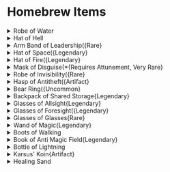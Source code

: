 # Homebrew Items

<details><summary>Robe of Water</summary>
<p>
 
| Description |
| --- |
| Blue and wavey like the ocean, this robe allows the wearer to breathe underwater and gain swimming speed equal to their movement speed until the robe is taken off. This robe is invisible while underwater. |

</p>
</details>

<details><summary>Hat of Hell</summary>
<p>
 
| Description |
| --- |
| Once put on this magical hat screams louder and louder telepathically to the wearer "Fire! Fire!! Fire!!!" until the wearer uses the hat's ability to cast Fireball(4) or Fire Wall(2), after which the hat will continue the whispers until all the charges are expended. The hat regains 1d6+1 charges every 3 days. After 2 consecutive days wearing the hat, the wearer takes 2d6+1 Psychic damage. |

</p>
</details>

<details><summary>Arm Band of Leadership({Rare}</summary>
<p>
 
| Description |
| --- |
| This band can only be worn by Monks, Orcs, Dwarves and Warlocks. This band grants the effects of War Cry to the owner and up to 8 other willing creatures within 50ft. If the band is torn or burned it is destroyed and loses the effect. It cannot be destroyed in any other way, however it can be taken or moved by a spell or any other means |

</p>
</details>

<details><summary>Hat of  Space({Legendary}</summary>
<p>
 
| Description |
| --- |
| This wizards hat seems to have stars and planets moving on it, the hat allows the wearer to use can Action to Plane Shift, Only to the Astral Plane and in a different location(chosen by the GM) in the Astral Plane, also the hat can only use the ability once per 10 minutes, using it again while in the Astral Plane will put the wearer back where they were, using it while already in the Astral Plane without having shifted there will cause the wearer to teleport to another random location within the plane |

</p>
</details>

<details><summary>Hat of Fire({Legendary}</summary>
<p>
 
| Description |
| --- |
| This hat seems to wisp as if it was made of fire, it is bright red and the hue seems to shift like the breathing of a fire.While wearing this hat you get 1d4+1 Fireball spells. They recharge everyday at dawn, each separate casting is level 3 or if you use all the charges the one Firbeall is casted at level 9.After two consecutive days of wearing the hat, take 1d6+2 psychic damage. |

</p>
</details>

<details><summary>Mask of Disguise(*{Requires Attunement, Very Rare}</summary>
<p>
 
| Description |
| --- |
| While wearing this mask, you can use an action to cast the Disguise Self spell from it at will. The spell ends if the mask is removed. |

</p>
</details>

<details><summary>Robe of Invisibility({Rare}</summary>
<p>
 
| Description |
| --- |
| This robe allows the wearer to cast the Invisibility spell however the duration is until the robe takes damage or is taken off. |

</p>
</details>

<details><summary>Hasp of Antitheft({Artifact}</summary>
<p>
 
| Description |
| --- |
| This small metal looking padlock seems to be able to clasp around any sort of door handle, once locked the item magically phases into the door and the owner of the lock feels a key pop into their hand, once the lock phases into the door, the handle disappears, once the key is placed close enough (about 4 inches) to the door the lock phases back out of the door and is ready to be unlocked. Any stone wall that is not attached that has no handle gains one when this lock is put on, any door magically locked this way is immune to magic and has a DC 30 Strength in order to be forced open. |

</p>
</details>

<details><summary>Bear Ring({Uncommon}</summary>
<p>
 
| Description |
| --- |
| This silver ring has a bear head roaring carved into it. This ring allows the wearer to use an Action and cast the Polymorph spell from the ring, the duration lasts until the ring is taken off or dispelled by the user. However the spell only allows the wearer to transform into a bear(any kind). |

</p>
</details>

<details><summary>Backpack of Shared Storage{Legendary}</summary>
<p>
 
| Description |
| --- |
| This backpack shares the uses of a bag of holding with the following alteration: The backpack bears a patch somewhere on its form. Any backpack of shared storage with the same patch accesses the same extra-dimensional space, and therefore items can be shared through the bag. However, creatures cannot be transported through the bags. This extra-dimensional space can be accessed on any plane of existence.
You can replace the patch on the backpack of shared storage with another patch to gain access to another extra-dimensional space. Placing more than one patch on the backpack of shared storage causes the bag, and all items in both extra-dimensional spaces, to be instantly destroyed. One can only regain any one item from the destruction by means of a Wish spell.*  -Thanks to "MagmaCake" on Reddit |

</p>
</details>

<details><summary>Glasses of Allsight{Legendary}</summary>
<p>
 
| Description |
| --- |
| The wearer of these glasses gains the ability to see clearly in any circumstance, through the Ethereal Plane, and through any object out to 60 feet, these glasses also allow the wearer to read any language. However after 5 consecutive days of wearing the glasses, the wearer gains 2 levels of Exhaustion and takes 1d4+2 Psychic damage. |

</p>
</details>

<details><summary>Glasses of Foresight({Legendary}</summary>
<p>
 
| Description |
| --- |
| The wearer of these glasses can see into the vulnerabilities of it's enemies, the wearer gains Advantage on all Attack rolls within 10 feet of an enemy |

</p>
</details>

<details><summary>Glasses of Glasses{Rare}</summary>
<p>
 
| Description |
| --- |
| The wearer of these glasses has their special sight increased by 80 feet, or adds Darkvision if you have none out to 60ft |

</p>
</details>

<details><summary>Wand of Magic{Legendary}</summary>
<p>
 
| Description |
| --- |
| This magic wand contains 1d3+1 spells when found, chosen by the GM, the wand can hold up to 1d10-1 levels of spells, the caster may cast the spells into the wand, the spell has no other effect than going into the wand. The wand regains its charges every 3 days. When the last spell is used, roll a d20 if the result is a 1 the wand disintegrates into nothing. Any materials used to cast spells into the wand are taken by the wand. |

</p>
</details>

<details><summary>Boots of Walking</summary>
<p>
 
| Description |
| --- |
| The wearer of these boots is unaffected by difficult terrain, inclines, declines.(up and down to 89 degrees) meaning you can't walk a perfectly vertical incline |

</p>
</details>

<details><summary>Book of Anti Magic Field{Legendary}</summary>
<p>
 
| Description |
| --- |
| When the owner of this book uses its affect, the book falls to the ground and opens up, the pages fly out of the book and land on the ground in a ring 100 feet in diameter, the pages then disintegrate into the ground and are unseen, the owner sees a magic yellow ring on the ground where the papers were, only the owner can see this ring. The ring is actually a sphere 100 feet in diameter. Inside the sphere all magic is null and void. |

</p>
</details>

<details><summary>Bottle of Lightning</summary>
<p>
 
| Description |
| --- |
| This small glass container seems to have lightning inside constantly striking the edges of the botte within. This item can be thrown or opened away from the owner, once the lightning leaves the bottle it is gone and cannot be used again. The lightning bursts out toward the closest other creatures within a 30 foot diameter(if thrown) or a 60 foot line (if opened), casting Chain Lightning at 9th level. |

</p>
</details>

<details><summary>Karsus' Koin{Artifact}</summary>
<p>
 
| Description |
| --- |
| This small copper piece looks like a normal coin, however when the coin is flipped, the coin reads the flipper's mind and sees what they desire most, it gives them what they desire most(what happens is determined by the GM), after which the coin disappears to a random Plane and location chosen by the GM. |

</p>
</details>

<details><summary>Healing Sand</summary>
<p>
 
| Description |
| --- |
| Sand that heals you 4d6 when submerged in it, can be found in the lands of Aiskyssa or sold in the markets, but very rare and light green in color and has a small glow about it. |

</p>
</details>
